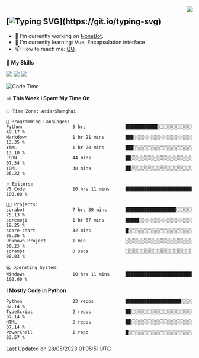 <a href="#">
  <img align="right" src="https://github-readme-stats.vercel.app/api?username=mute23-code&count_private=true&show_icons=true&bg_color=15,f2f7fd,E0EAFC" />
</a>

[![Typing SVG](https://readme-typing-svg.herokuapp.com?size=25&duration=2500&color=8C43EA&vCenter=true&width=200&height=40&lines=Hi+there+%F0%9F%91%8B%F0%9F%8F%BB;I'm+mute.)](https://git.io/typing-svg)
-----


- 🔭 I’m currently working on [NoneBot](https://github.com/nonebot).
- 🌱 I’m currently learning: Vue, Encapsulation interface
- 📫 How to reach me: [QQ](http://wpa.qq.com/msgrd?v=3&uin=2740324073&site=qq&menu=yes).


🌟 **My Skills** 

![](https://img.shields.io/badge/-Python-3e74a2?style=flat-square&logo=Python&logoColor=fff)
![](https://img.shields.io/badge/-Node.js-339933?style=flat-square&logo=Node.js&logoColor=fff)
![](https://img.shields.io/badge/-Vue-4fc08d?style=flat-square&logo=Vue.js&logoColor=fff)

<!--START_SECTION:waka-->
![Code Time](http://img.shields.io/badge/Code%20Time-153%20hrs%2023%20mins-blue)

📊 **This Week I Spent My Time On** 

```text
🕑︎ Time Zone: Asia/Shanghai

💬 Programming Languages: 
Python                   5 hrs               ████████████░░░░░░░░░░░░░   49.17 % 
Markdown                 1 hr 21 mins        ███░░░░░░░░░░░░░░░░░░░░░░   13.35 % 
YAML                     1 hr 20 mins        ███░░░░░░░░░░░░░░░░░░░░░░   13.10 % 
JSON                     44 mins             ██░░░░░░░░░░░░░░░░░░░░░░░   07.34 % 
TOML                     38 mins             ██░░░░░░░░░░░░░░░░░░░░░░░   06.22 % 

🔥 Editors: 
VS Code                  10 hrs 11 mins      █████████████████████████   100.00 % 

🐱‍💻 Projects: 
sorabot                  7 hrs 39 mins       ███████████████████░░░░░░   75.13 % 
soremoji                 1 hr 57 mins        █████░░░░░░░░░░░░░░░░░░░░   19.25 % 
score-chart              32 mins             █░░░░░░░░░░░░░░░░░░░░░░░░   05.36 % 
Unknown Project          1 min               ░░░░░░░░░░░░░░░░░░░░░░░░░   00.23 % 
sorampt                  0 secs              ░░░░░░░░░░░░░░░░░░░░░░░░░   00.03 % 

💻 Operating System: 
Windows                  10 hrs 11 mins      █████████████████████████   100.00 % 
```

**I Mostly Code in Python** 

```text
Python                   23 repos            █████████████████████░░░░   82.14 % 
TypeScript               2 repos             ██░░░░░░░░░░░░░░░░░░░░░░░   07.14 % 
HTML                     2 repos             ██░░░░░░░░░░░░░░░░░░░░░░░   07.14 % 
PowerShell               1 repo              █░░░░░░░░░░░░░░░░░░░░░░░░   03.57 % 
```




 Last Updated on 28/05/2023 01:05:51 UTC
<!--END_SECTION:waka-->
